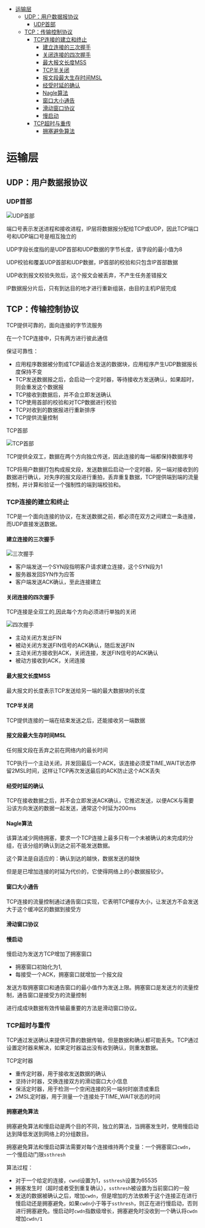 <!-- MarkdownTOC -->

- [运输层](#运输层)
    - [UDP：用户数据报协议](#udp：用户数据报协议)
        - [UDP首部](#udp首部)
    - [TCP：传输控制协议](#tcp：传输控制协议)
        - [TCP连接的建立和终止](#tcp连接的建立和终止)
            - [建立连接的三次握手](#建立连接的三次握手)
            - [关闭连接的四次握手](#关闭连接的四次握手)
            - [最大报文长度MSS](#最大报文长度mss)
            - [TCP半关闭](#tcp半关闭)
            - [报文段最大生存时间MSL](#报文段最大生存时间msl)
            - [经受时延的确认](#经受时延的确认)
            - [Nagle算法](#nagle算法)
            - [窗口大小通告](#窗口大小通告)
            - [滑动窗口协议](#滑动窗口协议)
            - [慢启动](#慢启动)
        - [TCP超时与重传](#tcp超时与重传)
            - [拥塞避免算法](#拥塞避免算法)

<!-- /MarkdownTOC -->


# 运输层
## UDP：用户数据报协议
### UDP首部
![UDP首部](images/UDP首部.PNG "UDP首部")

端口号表示发送进程和接收进程，IP层将数据报分配给TCP或UDP，因此TCP端口号和UDP端口号是相互独立的

UDP字段长度指的是UDP首部和UDP数据的字节长度，该字段的最小值为8

UDP校验和覆盖UDP首部和UDP数据，IP首部的校验和只包含IP首部数据

UDP收到报文校验失败后，这个报文会被丢弃，不产生任务差错报文

IP数据报分片后，只有到达目的地才进行重新组装，由目的主机IP层完成

## TCP：传输控制协议
TCP提供可靠的，面向连接的字节流服务

在一个TCP连接中，只有两方进行彼此通信

保证可靠性：
+ 应用程序数据被分割成TCP最适合发送的数据块，应用程序产生UDP数据报长度保持不变
+ TCP发送数据报之后，会启动一个定时器，等待接收方发送确认，如果超时，则会重发这个数据报
+ TCP接收到数据后，并不会立即发送确认
+ TCP使用首部的校验和对TCP数据进行校验
+ TCP对收到的数据报进行重新排序
+ TCP提供流量控制

TCP首部

![TCP首部](images/TCP首部.png "TCP首部")

TCP提供全双工，数据在两个方向独立传送，因此连接的每一端都保持数据序号

TCP将用户数据打包构成报文段，发送数据后启动一个定时器，另一端对接收到的数据进行确认，对失序的报文段进行重拍，丢弃重复数据，TCP提供端到端的流量控制，并计算和验证一个强制性的端到端校验和。

### TCP连接的建立和终止
TCP是一个面向连接的协议，在发送数据之前，都必须在双方之间建立一条连接，而UDP直接发送数据。

#### 建立连接的三次握手

![三次握手](images/三次握手.png "三次握手")

+ 客户端发送一个SYN段指明客户请求建立连接，这个SYN段为1
+ 服务器发回SYN作为应答
+ 客户端发送ACK确认，至此连接建立

#### 关闭连接的四次握手
TCP连接是全双工的,因此每个方向必须进行单独的关闭

![四次握手](images/四次握手.png "四次握手")

+ 主动关闭方发出FIN
+ 被动关闭方发送FIN信号的ACK确认，随后发送FIN
+ 主动关闭方接收到ACK，关闭连接，发送FIN信号的ACK确认
+ 被动方接收到ACK，关闭连接

#### 最大报文长度MSS
最大报文的长度表示TCP发送给另一端的最大数据块的长度


#### TCP半关闭
TCP提供连接的一端在结束发送之后，还能接收另一端数据

#### 报文段最大生存时间MSL
任何报文段在丢弃之前在网络内的最长时间

TCP执行一个主动关闭，并发回最后一个ACK，该连接必须爱TIME_WAIT状态停留2MSL时间，这样让TCP再次发送最后的ACK防止这个ACK丢失

#### 经受时延的确认
TCP在接收数据之后，并不会立即发送ACK确认，它推迟发送，以便ACK与需要沿该方向发送的数据一起发送，通常这个时延为200ms

#### Nagle算法
该算法减少网络拥塞，要求一个TCP连接上最多只有一个未被确认的未完成的分组，在该分组的确认到达之前不能发送数据。

这个算法是自适应的：确认到达的越快，数据发送的越快

但是是已增加连接的时延为代价的，它使得网络上的小数据报较少。

#### 窗口大小通告
TCP连接的流量控制通过通告窗口实现，它表明TCP缓存大小，让发送方不会发送大于这个缓冲区的数据到接受方

#### 滑动窗口协议

#### 慢启动
慢启动为发送方TCP增加了拥塞窗口
+ 拥塞窗口初始化为1,
+ 每接受一个ACK，拥塞窗口就增加一个报文段

发送方取拥塞窗口和通告窗口的最小值作为发送上限。拥塞窗口是发送方的流量控制，通告窗口是接受方的流量控制

进行成成块数据有效传输最重要的方法是滑动窗口协议。


### TCP超时与重传
TCP通过发送确认来提供可靠的数据传输，但是数据和确认都可能丢失。TCP通过设置定时器来解决，如果定时器溢出没有收到确认，则重发数据。

TCP定时器
+ 重传定时器，用于接收发送数据的确认
+ 坚持计时器，交换连接双方的滑动窗口大小信息
+ 保活定时器，用于检测一个空闲连接的另一端何时崩溃或重启
+ 2MSL定时器，用于测量一个连接处于TIME_WAIT状态的时间

#### 拥塞避免算法
拥塞避免算法和慢启动是两个目的不同，独立的算法，当拥塞发生时，使用慢启动达到降低发送到网络上的分组数目。

拥塞避免算法和慢启动算法需要对每个连接维持两个变量：一个拥塞窗口`cwdn`，一个慢启动门限`ssthresh`

算法过程：
+ 对于一个给定的连接，`cwnd`设置为1，`ssthresh`设置为65535
+ 拥塞发生时（超时或者受到重复确认），`ssthresh`被设置为当前窗口的一般
+ 发送的数据被确认之后，增加`cwdn`，但是增加的方法依赖于这个连接正在进行慢启动还是拥塞避免，如果`cwdn`小于等于`ssthresh`，则正在进行慢启动，否则进行拥塞避免。慢启动时`cwdn`指数级增长，拥塞避免时没收到一个确认将`cwdn`增加`cwdn/1`
